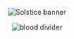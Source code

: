 <div align="center">

![Solstice banner](https://64.media.tumblr.com/f615bb3f102949c3e9813a5f87450175/8047e1f791881d66-a5/s640x960/811742865eed60ba2eccfabfc9f6070ff140e3ff.pnj)

![blood divider](https://64.media.tumblr.com/b3be0c79ba72975b9ab4412f1114670b/3d2579e35cd01510-04/s500x750/3df8bfaaae8b23213f60fc0ab84b1ca15dd168fa.gifv)

